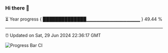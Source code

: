 ### Hi there 👋

⏳ Year progress { ██████████████▁▁▁▁▁▁▁▁▁▁▁▁▁▁▁▁ } 49.44 %

---

⏰ Updated on Sat, 29 Jun 2024 22:36:17 GMT

![Progress Bar CI](https://github.com/IshwaranRudhara/GIT-ACTION/workflows/Progress%20Bar%20CI/badge.svg)
